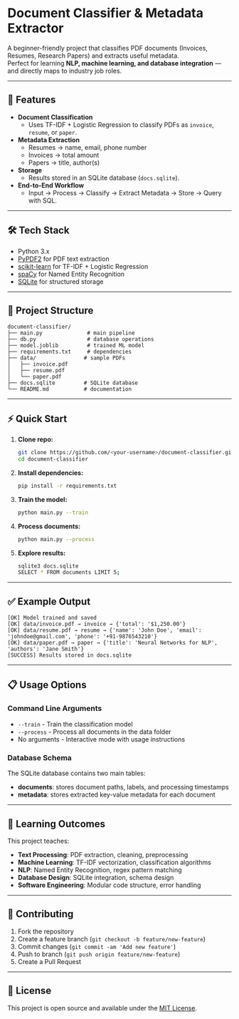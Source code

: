 # Document Classifier & Metadata Extractor

A beginner-friendly project that classifies PDF documents (Invoices, Resumes, Research Papers) and extracts useful metadata.  
Perfect for learning **NLP, machine learning, and database integration** — and directly maps to industry job roles.

---

## 🚀 Features
- **Document Classification**  
  - Uses TF-IDF + Logistic Regression to classify PDFs as `invoice`, `resume`, or `paper`.  
- **Metadata Extraction**  
  - Resumes → name, email, phone number  
  - Invoices → total amount  
  - Papers → title, author(s)  
- **Storage**  
  - Results stored in an SQLite database (`docs.sqlite`).  
- **End-to-End Workflow**  
  - Input → Process → Classify → Extract Metadata → Store → Query with SQL.

---

## 🛠 Tech Stack
- Python 3.x  
- [PyPDF2](https://pypi.org/project/pypdf2/) for PDF text extraction  
- [scikit-learn](https://scikit-learn.org/) for TF-IDF + Logistic Regression  
- [spaCy](https://spacy.io/) for Named Entity Recognition  
- [SQLite](https://www.sqlite.org/) for structured storage  

---

## 📂 Project Structure
```
document-classifier/
├── main.py              # main pipeline
├── db.py                # database operations
├── model.joblib         # trained ML model
├── requirements.txt     # dependencies
├── data/               # sample PDFs
│   ├── invoice.pdf
│   ├── resume.pdf
│   └── paper.pdf
├── docs.sqlite         # SQLite database
└── README.md           # documentation
```


---

## ⚡ Quick Start

1. **Clone repo:**
   ```bash
   git clone https://github.com/<your-username>/document-classifier.git
   cd document-classifier
   ```

2. **Install dependencies:**
   ```bash
   pip install -r requirements.txt
   ```

3. **Train the model:**
   ```bash
   python main.py --train
   ```

4. **Process documents:**
   ```bash
   python main.py --process
   ```

5. **Explore results:**
   ```bash
   sqlite3 docs.sqlite
   SELECT * FROM documents LIMIT 5;
   ```

---

## ✅ Example Output
```
[OK] Model trained and saved
[OK] data/invoice.pdf → invoice → {'total': '$1,250.00'}
[OK] data/resume.pdf → resume → {'name': 'John Doe', 'email': 'johndoe@gmail.com', 'phone': '+91-9876543210'}
[OK] data/paper.pdf → paper → {'title': 'Neural Networks for NLP', 'authors': 'Jane Smith'}
[SUCCESS] Results stored in docs.sqlite
```

---

## 📋 Usage Options

### Command Line Arguments
- `--train` - Train the classification model
- `--process` - Process all documents in the data folder
- No arguments - Interactive mode with usage instructions

### Database Schema
The SQLite database contains two main tables:
- **documents**: stores document paths, labels, and processing timestamps
- **metadata**: stores extracted key-value metadata for each document

---

## 🎯 Learning Outcomes
This project teaches:
- **Text Processing**: PDF extraction, cleaning, preprocessing
- **Machine Learning**: TF-IDF vectorization, classification algorithms
- **NLP**: Named Entity Recognition, regex pattern matching
- **Database Design**: SQLite integration, schema design
- **Software Engineering**: Modular code structure, error handling

---

## 🤝 Contributing
1. Fork the repository
2. Create a feature branch (`git checkout -b feature/new-feature`)
3. Commit changes (`git commit -am 'Add new feature'`)
4. Push to branch (`git push origin feature/new-feature`)
5. Create a Pull Request

---

## 📄 License
This project is open source and available under the [MIT License](LICENSE).